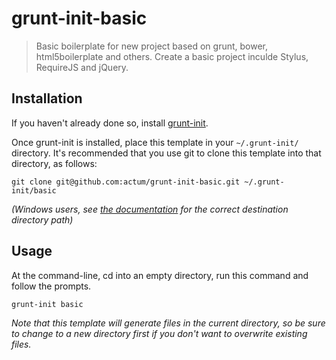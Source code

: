 # grunt-init-basic

> Basic boilerplate for new project based on grunt, bower, html5boilerplate and others.
> Create a basic project inculde Stylus, RequireJS and jQuery.

[grunt-init]: http://gruntjs.com/project-scaffolding

## Installation
If you haven't already done so, install [grunt-init][].

Once grunt-init is installed, place this template in your `~/.grunt-init/` directory. It's recommended that you use git to clone this template into that directory, as follows:

```
git clone git@github.com:actum/grunt-init-basic.git ~/.grunt-init/basic
```

_(Windows users, see [the documentation][grunt-init] for the correct destination directory path)_

## Usage

At the command-line, cd into an empty directory, run this command and follow the prompts.

```
grunt-init basic
```

_Note that this template will generate files in the current directory, so be sure to change to a new directory first if you don't want to overwrite existing files._
